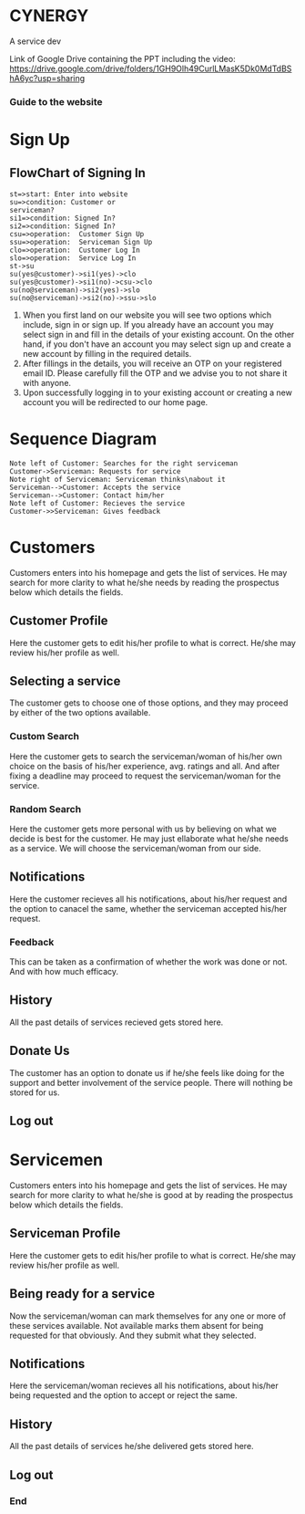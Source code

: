 # CYNERGY
A service dev

Link of Google Drive containing the PPT including the video:
https://drive.google.com/drive/folders/1GH9Olh49CurlLMasK5Dk0MdTdBShA6yc?usp=sharing

### Guide to the website

# Sign Up

## FlowChart of Signing In

```flow
st=>start: Enter into website
su=>condition: Customer or
serviceman?
si1=>condition: Signed In? 
si2=>condition: Signed In? 
csu=>operation:  Customer Sign Up 
ssu=>operation:  Serviceman Sign Up
clo=>operation:  Customer Log In 
slo=>operation:  Service Log In 
st->su
su(yes@customer)->si1(yes)->clo
su(yes@customer)->si1(no)->csu->clo
su(no@serviceman)->si2(yes)->slo
su(no@serviceman)->si2(no)->ssu->slo
```

                    

1.	When you first land on our website you will see two options which include, sign in or sign up. If you already have an account you may select sign in and fill in the details of your existing account. On the other hand, if you don't have an account you may select sign up and create a new account by filling in the required details.
2.	After fillings in the details, you will receive an OTP on your registered email ID. Please carefully fill the OTP and we advise you to not share it with anyone.
3.	Upon successfully logging in to your existing account or creating a new account you will be redirected to our home page.

# Sequence Diagram
                    
```seq
Note left of Customer: Searches for the right serviceman 
Customer->Serviceman: Requests for service 
Note right of Serviceman: Serviceman thinks\nabout it 
Serviceman-->Customer: Accepts the service 
Serviceman-->Customer: Contact him/her
Note left of Customer: Recieves the service
Customer->>Serviceman: Gives feedback
```



# Customers
Customers enters into his homepage and gets the list of services.
He may search for more clarity to what he/she needs by reading the prospectus below which details the fields.

## Customer Profile
Here the customer gets to edit his/her profile to what is correct. He/she may review his/her profile as well. 
## Selecting a service
The customer gets to choose one of those options, and they may proceed by either of the two options available.
  
### Custom Search
Here the customer gets to search the serviceman/woman of his/her own choice on the basis of his/her experience, avg. ratings and all. And after fixing a deadline may proceed to request the serviceman/woman for the service.
### Random Search
  
Here the customer gets more personal with us by believing on what we decide is best for the customer. He may just ellaborate what he/she needs as a service. We will choose the serviceman/woman from our side.
## Notifications
  
Here the customer recieves all his notifications, about his/her request and the option to canacel the same, whether the serviceman accepted his/her request.
  
### Feedback
  
This can be taken as a confirmation of whether the work was done or not. And with how much efficacy.
  
## History
All the past details of services recieved gets stored here.
  
## Donate Us
  
The customer has an option to donate us if he/she feels like doing for the support and better involvement of the service people. There will nothing be stored for us.
  
## Log out
  
# Servicemen

Customers enters into his homepage and gets the list of services.
He may search for more clarity to what he/she is good at by reading the prospectus below which details the fields.

## Serviceman Profile
  
Here the customer gets to edit his/her profile to what is correct. He/she may review his/her profile as well. 
    
## Being ready for a service
  
Now the serviceman/woman can mark themselves for any one or more of these services available. Not available marks them absent for being requested for that obviously.
And they submit what they selected.
## Notifications
  
Here the serviceman/woman recieves all his notifications, about his/her being requested and the option to accept or reject the same.
## History
  
All the past details of services he/she delivered gets stored here.
  
## Log out

                


### End
   
